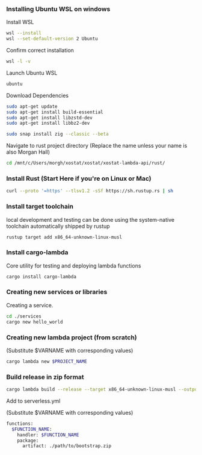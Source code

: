 ### Installing Ubuntu WSL on windows

Install WSL

```bash
wsl --install
wsl --set-default-version 2 Ubuntu
```

Confirm correct installation

```bash
wsl -l -v
```

Launch Ubuntu WSL

```bash
ubuntu
```

Download Dependencies

```bash
sudo apt-get update
sudo apt-get install build-essential
sudo apt-get install libzstd-dev
sudo apt-get install libbz2-dev

sudo snap install zig --classic --beta
```

Navigate to rust project directory (Replace the name unless your name is also Morgan Hall)

```bash
cd /mnt/c/Users/morgh/xostat/xostat/xostat-lambda-api/rust/
```

### Install Rust (Start Here if you're on Linux or Mac)

```bash
curl --proto '=https' --tlsv1.2 -sSf https://sh.rustup.rs | sh
```

### Install target toolchain

local development and testing can be done using the system-native toolchain automatically shipped by rustup

```bash
rustup target add x86_64-unknown-linux-musl
```

### Install cargo-lambda

Core utility for testing and deploying lambda functions

```bash
cargo install cargo-lambda
```

### Creating new services or libraries

Creating a service.

```bash
cd ./services
cargo new hello_world
```

### Creating new lambda project (from scratch)

(Substitute $VARNAME with corresponding values)

```bash
cargo lambda new $PROJECT_NAME
```

### Build release in zip format

```bash
cargo lambda build --release --target x86_64-unknown-linux-musl --output-format zip
```

Add to serverless.yml

(Substitute $VARNAME with corresponding values)

```bash
functions:
  $FUNCTION_NAME:
    handler: $FUNCTION_NAME
    package:
      artifact: ./path/to/bootstrap.zip
```
